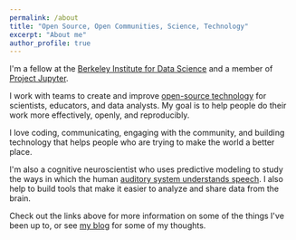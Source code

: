 ```yaml
---
permalink: /about
title: "Open Source, Open Communities, Science, Technology"
excerpt: "About me"
author_profile: true
---
```


I'm a fellow at the [Berkeley Institute for Data Science](https://bids.berkeley.edu/)
and a member of [Project Jupyter](http://jupyter.org/).

I work with teams to create and improve [open-source technology](opensource) for
scientists, educators, and data analysts. My goal is to help people do their
work more effectively, openly, and reproducibly.

I love coding, communicating, engaging with the community, and building
technology that helps people who are trying to make the world a better place.

I'm also a cognitive neuroscientist who uses predictive modeling to study
the ways in which the human [auditory system understands speech](https://www.nature.com/articles/ncomms13654).
I also help to build tools that make it easier to analyze and share data from the
brain.

Check out the links above for more information on some of the things I've
been up to, or see [my blog](/) for some of my thoughts.
